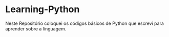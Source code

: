 # Learning-Python
Neste Repositório coloquei os códigos básicos de Python que escrevi para aprender sobre a linguagem.

